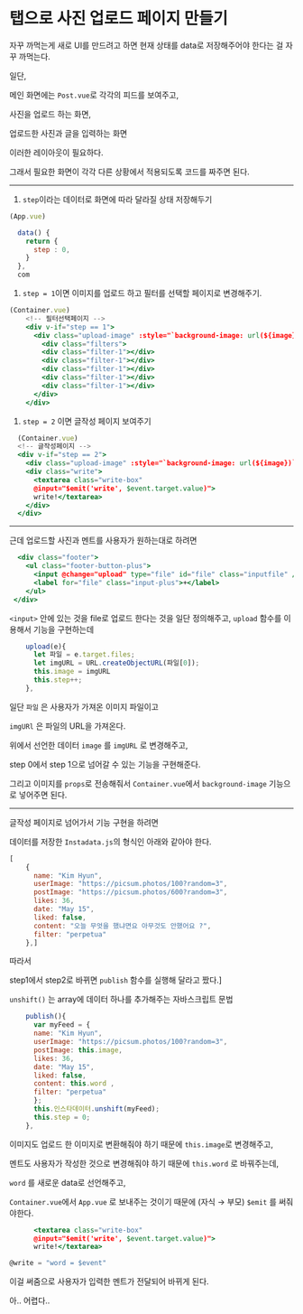 # 탭으로 사진 업로드 페이지 만들기

자꾸 까먹는게 새로 UI를 만드려고 하면 현재 상태를 data로 저장해주어야 한다는 걸 자꾸 까먹는다.

일단, 

메인 화면에는 `Post.vue`로 각각의 피드를 보여주고, 

사진을 업로드 하는 화면, 

업로드한 사진과 글을 입력하는 화면

이러한 레이아웃이 필요하다.

그래서 필요한 화면이 각각 다른 상황에서 적용되도록 코드를 짜주면 된다.

---

1. `step`이라는 데이터로 화면에 따라 달라질 상태 저장해두기

```jsx
(App.vue)

  data() {
    return {
      step : 0,
    }
  },
  com
```

1. `step = 1`이면 이미지를 업로드 하고 필터를 선택할 페이지로 변경해주기.

```jsx
(Container.vue)
    <!-- 필터선택페이지 -->
    <div v-if="step == 1">
      <div class="upload-image" :style="`background-image: url(${image})`"></div>
        <div class="filters">
        <div class="filter-1"></div>
        <div class="filter-1"></div>
        <div class="filter-1"></div>
        <div class="filter-1"></div>
        <div class="filter-1"></div>
      </div>
    </div>
```

1. `step = 2` 이면 글작성 페이지 보여주기

```jsx
  (Container.vue)
  <!-- 글작성페이지 -->
  <div v-if="step == 2">
    <div class="upload-image" :style="`background-image: url(${image})`"></div>
    <div class="write">
      <textarea class="write-box"
      @input="$emit('write', $event.target.value)">
      write!</textarea>
    </div>
  </div>
```

---

근데 업로드할 사진과 멘트를 사용자가 원하는대로 하려면

```jsx
  <div class="footer">
    <ul class="footer-button-plus">
      <input @change="upload" type="file" id="file" class="inputfile" />
      <label for="file" class="input-plus">+</label>
    </ul>
 </div>
```

`<input>` 안에 있는 것을 file로 업로드 한다는 것을 일단 정의해주고, `upload` 함수를 이용해서 기능을 구현하는데

```jsx
    upload(e){
      let 파일 = e.target.files;
      let imgURL = URL.createObjectURL(파일[0]);
      this.image = imgURL
      this.step++;
    },
```

일단 `파일` 은 사용자가 가져온 이미지 파일이고

`imgURl` 은 파일의 URL을 가져온다.

위에서 선언한 데이터 `image` 를 `imgURL` 로 변경해주고, 

step 0에서 step 1으로 넘어갈 수 있는 기능을 구현해준다.

그리고 이미지를 `props`로 전송해줘서 `Container.vue`에서 `background-image` 기능으로 넣어주면 된다.

---

글작성 페이지로 넘어가서 기능 구현을 하려면

데이터를 저장한 `Instadata.js`의 형식인 아래와 같아야 한다.

```jsx
[
    {
      name: "Kim Hyun",
      userImage: "https://picsum.photos/100?random=3",
      postImage: "https://picsum.photos/600?random=3",
      likes: 36,
      date: "May 15",
      liked: false,
      content: "오늘 무엇을 했냐면요 아무것도 안했어요 ?",
      filter: "perpetua"
    },]
```

따라서

step1에서 step2로 바뀌면 `publish` 함수를 실행해 달라고 짰다.]

`unshift()` 는 array에 데이터 하나를 추가해주는 자바스크립트 문법

```jsx
    publish(){
      var myFeed = {
      name: "Kim Hyun",
      userImage: "https://picsum.photos/100?random=3",
      postImage: this.image,
      likes: 36,
      date: "May 15",
      liked: false,
      content: this.word ,
      filter: "perpetua"
      };
      this.인스타데이터.unshift(myFeed);
      this.step = 0;
    },
```

이미지도 업로드 한 이미지로 변환해줘야 하기 때문에 `this.image`로 변경해주고,

멘트도 사용자가 작성한 것으로 변경해줘야 하기 때문에 `this.word` 로 바꿔주는데, 

`word` 를 새로운 data로 선언해주고,

 `Container.vue`에서 `App.vue` 로 보내주는 것이기 때문에 (자식 → 부모) `$emit` 를 써줘야한다.

```jsx
      <textarea class="write-box"
      @input="$emit('write', $event.target.value)">
      write!</textarea>
```

```jsx
@write = "word = $event"
```

이걸 써줌으로 사용자가 입력한 멘트가 전달되어 바뀌게 된다.

아.. 어렵다..